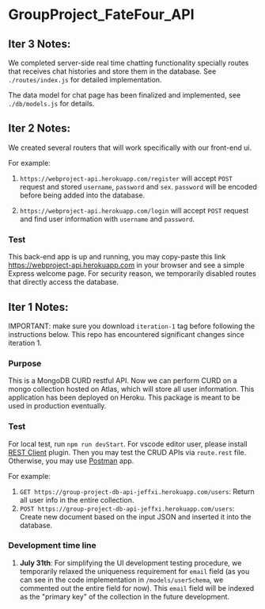 # GroupProject_FateFour_API

## Iter 3 Notes:
We completed server-side real time chatting functionality specially routes that receives chat histories and store them in the database. See `./routes/index.js` for detailed implementation.

The data model for chat page has been finalized and implemented, see `./db/models.js` for details.

## Iter 2 Notes:
We created several routers that will work specifically with our front-end ui. 

For example:
1. `https://webproject-api.herokuapp.com/register` will accept `POST` request and stored `username`, `password` and `sex`. `password` will be encoded before being added into the database.

2. `https://webproject-api.herokuapp.com/login` will accept `POST` request and find user information with `username` and `password`.

### Test
This back-end app is up and running, you may copy-paste this link https://webproject-api.herokuapp.com in your browser and see a simple Express welcome page. For security reason, we temporarily disabled routes that directly access the database.

## Iter 1 Notes:
IMPORTANT: make sure you download `iteration-1` tag before following the instructions below. This repo has encountered significant changes since iteration 1. 
### Purpose 
  This is a MongoDB CURD restful API. Now we can perform CURD on a mongo collection hosted on Atlas, which will store all user information. This application has been deployed on Heroku. This package is meant to be used in production eventually.

  ### Test
  For local test, run `npm run devStart`. For vscode editor user, please install [REST Client](https://marketplace.visualstudio.com/items?itemName=humao.rest-client) plugin. Then you may test the CRUD APIs via `route.rest` file. Otherwise, you may use [Postman](https://www.postman.com/) app.

  For example:
  1. `GET https://group-project-db-api-jeffxi.herokuapp.com/users`: Return all user info in the entire collection.
  2. `POST https://group-project-db-api-jeffxi.herokuapp.com/users`: Create new document based on the input JSON and inserted it into the database.

  ### Development time line
  1. **July 31th**: For simplifying the UI development testing procedure, we temporarily relaxed the uniqueness requirement for `email` field (as you can see in the code implementation in `/models/userSchema`, we commented out the entire field for now). This `email` field will be indexed as the "primary key" of the collection in the future development.
